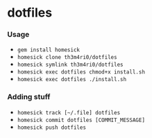 # dotfiles

### Usage
- ```gem install homesick```
- ```homesick clone th3m4ri0/dotfiles```
- ```homesick symlink th3m4ri0/dotfiles```
- ```homesick exec dotfiles chmod+x install.sh```
- ```homesick exec dotfiles ./install.sh```    

### Adding stuff
- ```homesick track [~/.file] dotfiles```
- ```homesick commit dotfiles [COMMIT_MESSAGE]```
- ```homesick push dotfiles```
